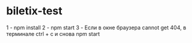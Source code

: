 # biletix-test
1 - npm install
2 - npm start
3 - Если в окне браузера cannot get 404, в терминале ctrl + c и снова npm start
